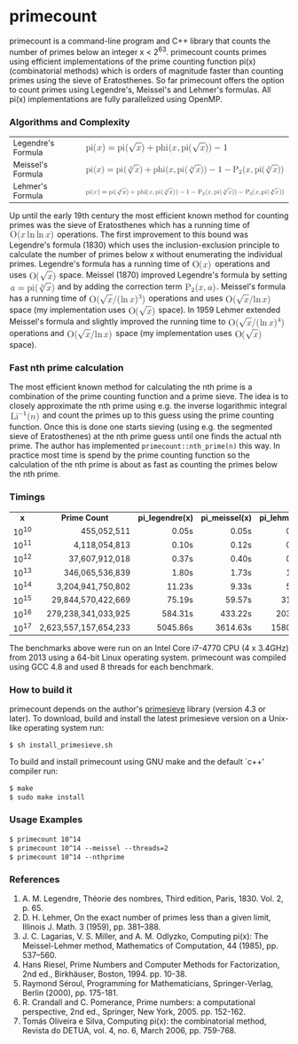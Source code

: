 primecount
==========
primecount is a command-line program and C++ library that counts the number of primes below an integer x&nbsp;<&nbsp;2<sup>63</sup>. primecount counts primes using efficient implementations of the prime counting function pi(x) (combinatorial methods) which is orders of magnitude faster than counting primes using the sieve of Eratosthenes. So far primecount offers the option to count primes using Legendre's, Meissel's and Lehmer's formulas. All pi(x) implementations are fully parallelized using OpenMP.

### Algorithms and Complexity

<table>
  <tr>
    <td>Legendre's Formula</td>
    <td><img src="images/pi_legendre.png" align="absmiddle"/></td>
  </tr>
  <tr>
    <td>Meissel's Formula</td>
    <td><img src="images/pi_meissel.png" align="absmiddle"/></td>
  </tr>
  <tr>
    <td>Lehmer's Formula</td>
    <td><img src="images/pi_lehmer.png" align="absmiddle"/></td>
  </tr>
</table>

Up until the early 19th century the most efficient known method for counting primes was the sieve of Eratosthenes which has a running time of <img src="images/Oxlnlnx.png" align="absmiddle"/> operations. The first improvement to this bound was Legendre's formula (1830) which uses the inclusion-exclusion principle to calculate the number of primes below x without enumerating the individual primes. Legendre's formula has a running time of <img src="images/Ox.png" align="absmiddle"/> operations and uses <img src="images/Osqrtx.png" align="absmiddle"/> space. Meissel (1870) improved Legendre's formula by setting <img src="images/apisqrt3x.png" align="absmiddle"/> and by adding the correction term <img src="images/P2xa.png" align="absmiddle"/>. Meissel's formula has a running time of <img src="images/Omeissel.png" align="absmiddle"/> operations and uses <img src="images/Osqrtxlnx.png" align="absmiddle"/> space (my implementation uses <img src="images/Osqrtx.png" align="absmiddle"/> space). In 1959 Lehmer extended Meissel's formula and slightly improved the running time to <img src="images/Olehmer.png" align="absmiddle"/> operations and <img src="images/Osqrtxlnx.png" align="absmiddle"/> space (my implementation uses <img src="images/Osqrtx.png" align="absmiddle"/> space).

### Fast nth prime calculation

The most efficient known method for calculating the nth prime is a combination of the prime counting function and a prime sieve. The idea is to closely approximate the nth prime using e.g. the inverse logarithmic integral <img src="images/Li-1n.png" align="absmiddle"/> and count the primes up to this guess using the prime counting function. Once this is done one starts sieving (using e.g. the segmented sieve of Eratosthenes) at the nth prime guess until one finds the actual nth prime. The author has implemented ```primecount::nth_prime(n)``` this way. In practice most time is spend by the prime counting function so the calculation of the nth prime is about as fast as counting the primes below the nth prime.

### Timings

<table>
  <tr align="center">
    <td><b>x</b></td>
    <td><b>Prime Count</b></td>
    <td><b>pi_legendre(x)</b></td>
    <td><b>pi_meissel(x)</b></td>
    <td><b>pi_lehmer(x)</b></td>
  </tr>
  <tr align="right">
    <td>10<sup>10</sup></td>
    <td>455,052,511</td>
    <td>0.05s</td>
    <td>0.05s</td>
    <td>0.03s</td>
  </tr>
  <tr align="right">
    <td>10<sup>11</sup></td>
    <td>4,118,054,813</td>
    <td>0.10s</td>
    <td>0.12s</td>
    <td>0.09s</td>
  </tr>
  <tr align="right">
    <td>10<sup>12</sup></td>
    <td>37,607,912,018</td>
    <td>0.37s</td>
    <td>0.40s</td>
    <td>0.30s</td>
  </tr>
  <tr align="right">
    <td>10<sup>13</sup></td>
    <td>346,065,536,839</td>
    <td>1.80s</td>
    <td>1.73s</td>
    <td>1.20s</td>
  </tr>
  <tr align="right">
    <td>10<sup>14</sup></td>
    <td>3,204,941,750,802</td>
    <td>11.23s</td>
    <td>9.33s</td>
    <td>5.66s</td>
  </tr>
  <tr align="right">
    <td>10<sup>15</sup></td>
    <td>29,844,570,422,669</td>
    <td>75.19s</td>
    <td>59.57s</td>
    <td>31.52s</td>
  </tr>
  <tr align="right">
    <td>10<sup>16</sup></td>
    <td>279,238,341,033,925</td>
    <td>584.31s</td>
    <td>433.22s</td>
    <td>203.49s</td>
  </tr>
  <tr align="right">
    <td>10<sup>17</sup></td>
    <td>2,623,557,157,654,233</td>
    <td>5045.86s</td>
    <td>3614.63s</td>
    <td>1580.60s</td>
  </tr>
</table>

The benchmarks above were run on an Intel Core i7-4770 CPU (4 x 3.4GHz) from 2013 using a 64-bit Linux operating system. primecount was compiled using GCC 4.8 and used 8 threads for each benchmark.

### How to build it
primecount depends on the author's [primesieve](https://primesieve.googlecode.com) library (version 4.3 or later). To download, build and install the latest primesieve version on a Unix-like operating system run:
```
$ sh install_primesieve.sh
```
To build and install primecount using GNU make and the default `c++' compiler run:
```
$ make
$ sudo make install
```

### Usage Examples
```
$ primecount 10^14
$ primecount 10^14 --meissel --threads=2
$ primecount 10^14 --nthprime
```

### References
1. A. M. Legendre, Théorie des nombres, Third edition, Paris, 1830. Vol. 2, p. 65.
2. D. H. Lehmer, On the exact number of primes less than a given limit, Illinois J. Math. 3 (1959), pp. 381–388.
3. J. C. Lagarias, V. S. Miller, and A. M. Odlyzko, Computing pi(x): The Meissel-Lehmer method, Mathematics of Computation, 44 (1985), pp. 537–560.
4. Hans Riesel, Prime Numbers and Computer Methods for Factorization, 2nd ed., Birkhäuser, Boston, 1994. pp. 10-38.
5. Raymond Séroul, Programming for Mathematicians, Springer-Verlag, Berlin (2000), pp. 175-181.
6. R. Crandall and C. Pomerance, Prime numbers: a computational perspective, 2nd ed., Springer, New York, 2005. pp. 152-162.
7. Tomás Oliveira e Silva, Computing pi(x): the combinatorial method, Revista do DETUA, vol. 4, no. 6, March 2006, pp. 759-768.
